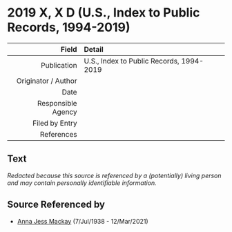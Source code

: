 ﻿---
layout: page
permalink: /sources/s58739382
---

# 2019 X, X D (U.S., Index to Public Records, 1994-2019)

Field | Detail
---:|:---
Publication | U.S., Index to Public Records, 1994-2019
Originator / Author | 
Date | 
Responsible Agency | 
Filed by Entry | 
References | 

## Text

_Redacted because this source is referenced by a (potentially) living person and may contain personally identifiable information._

## Source Referenced by

* [Anna Jess Mackay](../people/@41265374@-anna-jess-mackay-b1938-7-7-d2021-3-12.md) (7/Jul/1938 - 12/Mar/2021)
